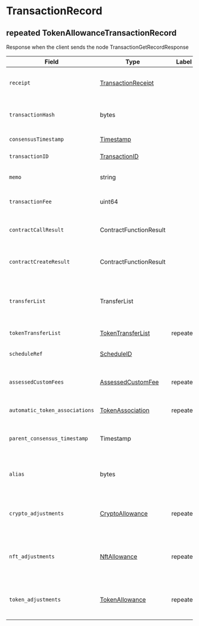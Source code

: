 # TransactionRecord

## repeated TokenAllowanceTransactionRecord

Response when the client sends the node TransactionGetRecordResponse

| Field                          | Type                                                                  | Label     | Description                                                                                                                                                                                              |
| ------------------------------ | --------------------------------------------------------------------- | --------- | -------------------------------------------------------------------------------------------------------------------------------------------------------------------------------------------------------- |
| `receipt`                      | [TransactionReceipt](transactionreceipt.md)                           |           | The status (reach consensus, or failed, or is unknown) and the ID of any new account/file/instance created.                                                                                              |
| `transactionHash`              | bytes                                                                 |           | The hash of the Transaction that executed (not the hash of any Transaction that failed for having a duplicate TransactionID)                                                                             |
| `consensusTimestamp`           | [Timestamp](timestamp.md)                                             |           | The consensus timestamp (or null if didn't reach consensus yet)                                                                                                                                          |
| `transactionID`                | [TransactionID](../basic-types/transactionid.md)                      |           | The ID of the transaction this record represents                                                                                                                                                         |
| `memo`                         | string                                                                |           | The memo that was submitted as part of the transaction (max 100 bytes)                                                                                                                                   |
| `transactionFee`               | uint64                                                                |           | The actual transaction fee charged, not the original transactionFee value from TransactionBody                                                                                                           |
| `contractCallResult`           | ContractFunctionResult                                                |           | Record of the value returned by the smart contract function (if it completed and didn't fail) from ContractCallTransaction                                                                               |
| `contractCreateResult`         | ContractFunctionResult                                                |           | Record of the value returned by the smart contract constructor (if it completed and didn't fail) from ContractCreateTransaction                                                                          |
| `transferList`                 | TransferList                                                          |           | All hbar transfers as a result of this transaction, such as fees, or transfers performed by the transaction, or by a smart contract it calls, or by the creation of threshold records that it triggers.  |
| `tokenTransferList`            | [TokenTransferList](../basic-types/tokentransferlist.md)              | repeated  | All Token transfers as a result of this transaction                                                                                                                                                      |
| `scheduleRef`                  | [ScheduleID](../basic-types/scheduleid.md)                            |           | Reference to the scheduled transaction ID that this transaction record represent                                                                                                                         |
| `assessedCustomFees`           | [AssessedCustomFee](../token-service/customfees/assessedcustomfee.md) | repeated  | All custom fees that were assessed during a CryptoTransfer, and must be paid if the transaction status resolved to SUCCESS                                                                               |
| `automatic_token_associations` | [TokenAssociation](../token-service/tokenassociate.md)                | repeated  | All token associations implicitly created while handling this transaction                                                                                                                                |
| `parent_consensus_timestamp`   | Timestamp                                                             |           | In the record of an internal transaction, the consensus timestamp of the user  transaction that spawned it.                                                                                              |
| `alias`                        | bytes                                                                 |           | In the record of an internal CryptoCreate transaction triggered by a user transaction with a (previously unused) alias, the new account's alias.                                                         |
| `crypto_adjustments`           |  [CryptoAllowance](../basic-types/cryptoallowance.md)                 | repeated  | The current balances of any adjusted crypto allowances as a result of this transaction. This field will only be populated for CryptoAdjustAllowanceTransaction.                                          |
| `nft_adjustments`              |  [NftAllowance](../basic-types/nftallowance.md)                       | repeated  | The current balances of any adjusted non-fungible token allowances as a result of this transaction. This field will only be populated for CryptoAdjustAllowanceTransaction.                              |
| `token_adjustments`            | [TokenAllowance](../basic-types/tokenallowance.md)                    | repeated  | The current balances of any adjusted fungible token allowances as a result of this transaction. This field will only be populated for CryptoAdjustAllowanceTransaction.                                  |

